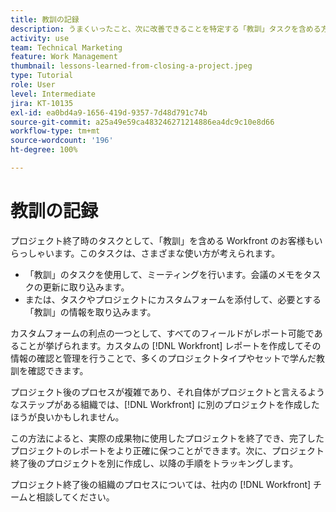 ```yaml
---
title: 教訓の記録
description: うまくいったこと、次に改善できることを特定する「教訓」タスクを含める方法を説明します。
activity: use
team: Technical Marketing
feature: Work Management
thumbnail: lessons-learned-from-closing-a-project.jpeg
type: Tutorial
role: User
level: Intermediate
jira: KT-10135
exl-id: ea0bd4a9-1656-419d-9357-7d48d791c74b
source-git-commit: a25a49e59ca483246271214886ea4dc9c10e8d66
workflow-type: tm+mt
source-wordcount: '196'
ht-degree: 100%

---
```


# 教訓の記録

プロジェクト終了時のタスクとして、「教訓」を含める Workfront のお客様もいらっしゃいます。このタスクは、さまざまな使い方が考えられます。

* 「教訓」のタスクを使用して、ミーティングを行います。会議のメモをタスクの更新に取り込みます。
* または、タスクやプロジェクトにカスタムフォームを添付して、必要とする「教訓」の情報を取り込みます。

カスタムフォームの利点の一つとして、すべてのフィールドがレポート可能であることが挙げられます。カスタムの [!DNL Workfront] レポートを作成してその情報の確認と管理を行うことで、多くのプロジェクトタイプやセットで学んだ教訓を確認できます。

プロジェクト後のプロセスが複雑であり、それ自体がプロジェクトと言えるようなステップがある組織では、[!DNL Workfront] に別のプロジェクトを作成したほうが良いかもしれません。

この方法によると、実際の成果物に使用したプロジェクトを終了でき、完了したプロジェクトのレポートをより正確に保つことができます。次に、プロジェクト終了後のプロジェクトを別に作成し、以降の手順をトラッキングします。

プロジェクト終了後の組織のプロセスについては、社内の [!DNL Workfront] チームと相談してください。
